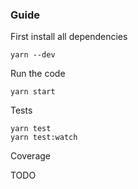 ### Guide

First install all dependencies

```
yarn --dev
```

Run the code

```
yarn start
```

Tests

```
yarn test
yarn test:watch
```

Coverage

TODO